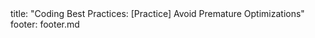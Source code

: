 <frontmatter>
title: "Coding Best Practices: [Practice] Avoid Premature Optimizations"
footer: footer.md
</frontmatter>

<include src="unit-inPage-asFlat.md" boilerplate />
